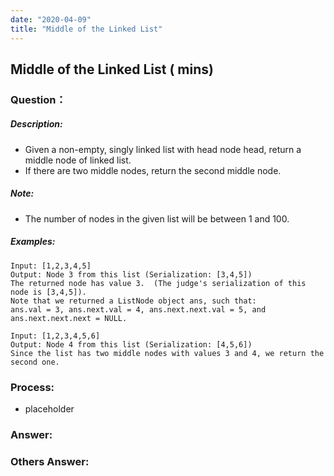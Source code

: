 ```yaml
---
date: "2020-04-09"
title: "Middle of the Linked List"
---
```


## Middle of the Linked List ( mins)

### Question：

##### Description:
* Given a non-empty, singly linked list with head node head, return a middle node of linked list.
* If there are two middle nodes, return the second middle node.

##### Note:
* The number of nodes in the given list will be between 1 and 100.

##### Examples:
```
Input: [1,2,3,4,5]
Output: Node 3 from this list (Serialization: [3,4,5])
The returned node has value 3.  (The judge's serialization of this node is [3,4,5]).
Note that we returned a ListNode object ans, such that:
ans.val = 3, ans.next.val = 4, ans.next.next.val = 5, and ans.next.next.next = NULL.

Input: [1,2,3,4,5,6]
Output: Node 4 from this list (Serialization: [4,5,6])
Since the list has two middle nodes with values 3 and 4, we return the second one.
```

### Process:
- placeholder

### Answer:

### Others Answer:
